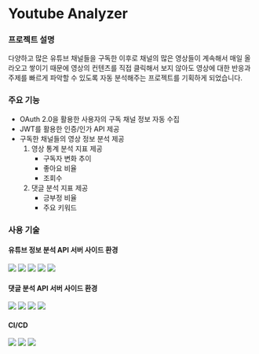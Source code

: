 # Youtube Analyzer

### 프로젝트 설명
다양하고 많은 유튜브 채널들을 구독한 이후로 채널의 많은 영상들이 계속해서 매일 올라오고 쌓이기 때문에 영상의 컨텐츠를 직접 클릭해서 보지 않아도 영상에 대한 반응과 주제를 빠르게 파악할 수 있도록 자동 분석해주는 프로젝트를 기획하게 되었습니다.

### 주요 기능
- OAuth 2.0을 활용한 사용자의 구독 채널 정보 자동 수집
- JWT를 활용한 인증/인가 API 제공
- 구독한 채널들의 영상 정보 분석 제공
  1. 영상 통계 분석 지표 제공
     - 구독자 변화 추이
     - 좋아요 비율
     - 조회수
  2. 댓글 분석 지표 제공
     - 긍부정 비율
     - 주요 키워드
     
[//]: # (  3. 유사한 키워드 영상 검색 제공)

### 사용 기술

#### 유튜브 정보 분석 API 서버 사이드 환경
<img src="https://img.shields.io/badge/Spring Boot-6DB33F?style=flat-square&logo=Spring boot&logoColor=white"/> <img src="https://img.shields.io/badge/Spring Security-6DB33F?style=flat-square&logo=springsecurity&logoColor=white"/>
<img src="https://img.shields.io/badge/MyBatis-C4242B?style=flat-square&logo=mybatis&logoColor=white"/> <img src="https://img.shields.io/badge/MySQL-2AB1AC?style=flat-square&logo=MySQL&logoColor=white"/> <img src="https://img.shields.io/badge/Youtube Data V3-2AB1AC?style=flat-square&logoColor=white"/> 

#### 댓글 분석 API 서버 사이드 환경
<img src="https://img.shields.io/badge/Flask-000000?style=flat-square&logo=flask&logoColor=white"/> <img src="https://img.shields.io/badge/Konlpy-A9225C?style=flat-square&logo=konlpy&logoColor=white"/> <img src="https://img.shields.io/badge/Nltk-FF9E0F?style=flat-square&logo=nltk&logoColor=white"/> <img src="https://img.shields.io/badge/Tensorflow-FF6F00?style=flat-square&logo=tensorflow&logoColor=white"/>

#### CI/CD
<img src="https://img.shields.io/badge/Github Actions-2088FF?style=flat-square&logo=githubactions&logoColor=white"/> <img src="https://img.shields.io/badge/Docker-2496ED?style=flat-square&logo=docker&logoColor=white"/> <img src="https://img.shields.io/badge/AWS EC2-FF9900?style=flat-square&logo=amazonec2&logoColor=black"/> 


[//]: # (  - AWS OpenSearch)
